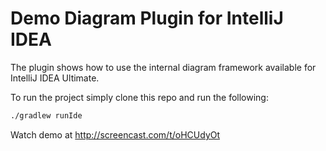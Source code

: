 Demo Diagram Plugin for IntelliJ IDEA
=======================

The plugin shows how to use the internal diagram framework available for IntelliJ IDEA Ultimate.

To run the project simply clone this repo and run the following:

```bash
./gradlew runIde
```

Watch demo at http://screencast.com/t/oHCUdyOt

